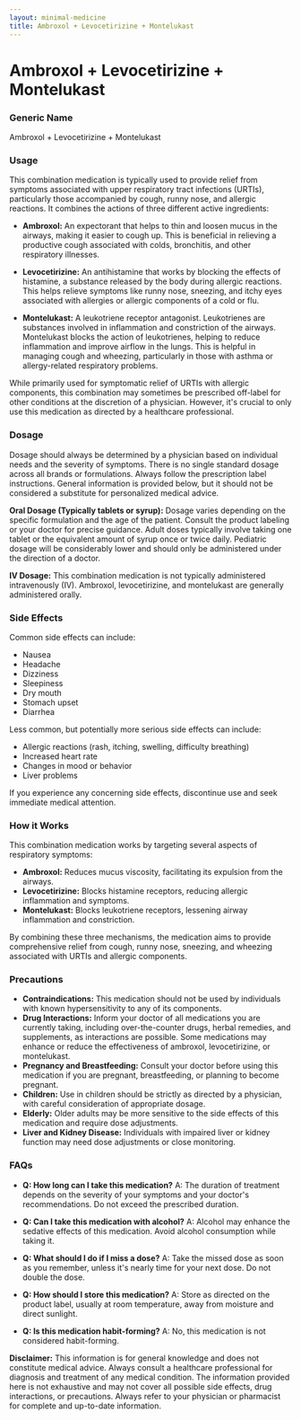 ```yaml
---
layout: minimal-medicine
title: Ambroxol + Levocetirizine + Montelukast
---
```


# Ambroxol + Levocetirizine + Montelukast
### Generic Name
Ambroxol + Levocetirizine + Montelukast


### Usage

This combination medication is typically used to provide relief from symptoms associated with upper respiratory tract infections (URTIs), particularly those accompanied by cough, runny nose, and allergic reactions.  It combines the actions of three different active ingredients:

* **Ambroxol:** An expectorant that helps to thin and loosen mucus in the airways, making it easier to cough up. This is beneficial in relieving a productive cough associated with colds, bronchitis, and other respiratory illnesses.

* **Levocetirizine:** An antihistamine that works by blocking the effects of histamine, a substance released by the body during allergic reactions. This helps relieve symptoms like runny nose, sneezing, and itchy eyes associated with allergies or allergic components of a cold or flu.

* **Montelukast:** A leukotriene receptor antagonist. Leukotrienes are substances involved in inflammation and constriction of the airways. Montelukast blocks the action of leukotrienes, helping to reduce inflammation and improve airflow in the lungs. This is helpful in managing cough and wheezing, particularly in those with asthma or allergy-related respiratory problems.

While primarily used for symptomatic relief of URTIs with allergic components, this combination may sometimes be prescribed off-label for other conditions at the discretion of a physician.  However, it's crucial to only use this medication as directed by a healthcare professional.


### Dosage

Dosage should always be determined by a physician based on individual needs and the severity of symptoms.  There is no single standard dosage across all brands or formulations.  Always follow the prescription label instructions.  General information is provided below, but it should not be considered a substitute for personalized medical advice.

**Oral Dosage (Typically tablets or syrup):** Dosage varies depending on the specific formulation and the age of the patient.  Consult the product labeling or your doctor for precise guidance. Adult doses typically involve taking one tablet or the equivalent amount of syrup once or twice daily.  Pediatric dosage will be considerably lower and should only be administered under the direction of a doctor.

**IV Dosage:** This combination medication is not typically administered intravenously (IV). Ambroxol, levocetirizine, and montelukast are generally administered orally.


### Side Effects

Common side effects can include:

* Nausea
* Headache
* Dizziness
* Sleepiness
* Dry mouth
* Stomach upset
* Diarrhea

Less common, but potentially more serious side effects can include:

* Allergic reactions (rash, itching, swelling, difficulty breathing)
* Increased heart rate
* Changes in mood or behavior
* Liver problems

If you experience any concerning side effects, discontinue use and seek immediate medical attention.


### How it Works

This combination medication works by targeting several aspects of respiratory symptoms:

* **Ambroxol:**  Reduces mucus viscosity, facilitating its expulsion from the airways.
* **Levocetirizine:** Blocks histamine receptors, reducing allergic inflammation and symptoms.
* **Montelukast:** Blocks leukotriene receptors, lessening airway inflammation and constriction.

By combining these three mechanisms, the medication aims to provide comprehensive relief from cough, runny nose, sneezing, and wheezing associated with URTIs and allergic components.


### Precautions

* **Contraindications:** This medication should not be used by individuals with known hypersensitivity to any of its components.
* **Drug Interactions:**  Inform your doctor of all medications you are currently taking, including over-the-counter drugs, herbal remedies, and supplements, as interactions are possible.  Some medications may enhance or reduce the effectiveness of ambroxol, levocetirizine, or montelukast.
* **Pregnancy and Breastfeeding:**  Consult your doctor before using this medication if you are pregnant, breastfeeding, or planning to become pregnant.
* **Children:**  Use in children should be strictly as directed by a physician, with careful consideration of appropriate dosage.
* **Elderly:** Older adults may be more sensitive to the side effects of this medication and require dose adjustments.
* **Liver and Kidney Disease:**  Individuals with impaired liver or kidney function may need dose adjustments or close monitoring.


### FAQs

* **Q: How long can I take this medication?** A:  The duration of treatment depends on the severity of your symptoms and your doctor's recommendations.  Do not exceed the prescribed duration.

* **Q: Can I take this medication with alcohol?** A: Alcohol may enhance the sedative effects of this medication. Avoid alcohol consumption while taking it.

* **Q: What should I do if I miss a dose?** A: Take the missed dose as soon as you remember, unless it's nearly time for your next dose.  Do not double the dose.

* **Q: How should I store this medication?** A: Store as directed on the product label, usually at room temperature, away from moisture and direct sunlight.

* **Q:  Is this medication habit-forming?** A:  No, this medication is not considered habit-forming.

**Disclaimer:** This information is for general knowledge and does not constitute medical advice. Always consult a healthcare professional for diagnosis and treatment of any medical condition.  The information provided here is not exhaustive and may not cover all possible side effects, drug interactions, or precautions. Always refer to your physician or pharmacist for complete and up-to-date information.
